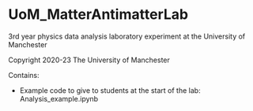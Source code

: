 # UoM_MatterAntimatterLab

3rd year physics data analysis laboratory experiment at the University of Manchester

Copyright 2020-23 The University of Manchester


Contains:
- Example code to give to students at the start of the lab: Analysis_example.ipynb
